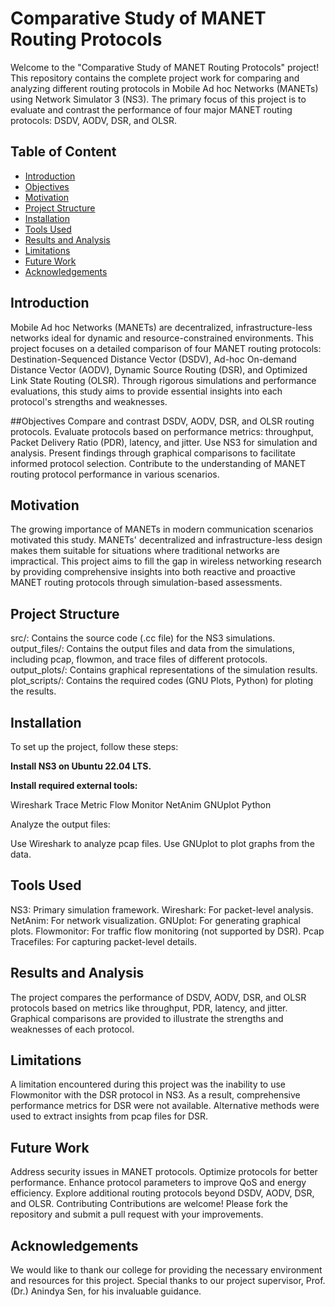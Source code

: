 # Comparative Study of MANET Routing Protocols
Welcome to the "Comparative Study of MANET Routing Protocols" project! This repository contains the complete project work for comparing and analyzing different routing protocols in Mobile Ad hoc Networks (MANETs) using Network Simulator 3 (NS3). The primary focus of this project is to evaluate and contrast the performance of four major MANET routing protocols: DSDV, AODV, DSR, and OLSR.

## Table of Content
- [Introduction](#introduction)
- [Objectives](#objectives)
- [Motivation](#motivation)
- [Project Structure](#project-structure)
- [Installation](#installation)
- [Tools Used](#tools-used)
- [Results and Analysis](#results-and-analysis)
- [Limitations](#limitations)
- [Future Work](#future-work)
- [Acknowledgements](#acknowledgements)

## Introduction
Mobile Ad hoc Networks (MANETs) are decentralized, infrastructure-less networks ideal for dynamic and resource-constrained environments. This project focuses on a detailed comparison of four MANET routing protocols: Destination-Sequenced Distance Vector (DSDV), Ad-hoc On-demand Distance Vector (AODV), Dynamic Source Routing (DSR), and Optimized Link State Routing (OLSR). Through rigorous simulations and performance evaluations, this study aims to provide essential insights into each protocol's strengths and weaknesses.

##Objectives
Compare and contrast DSDV, AODV, DSR, and OLSR routing protocols.
Evaluate protocols based on performance metrics: throughput, Packet Delivery Ratio (PDR), latency, and jitter.
Use NS3 for simulation and analysis.
Present findings through graphical comparisons to facilitate informed protocol selection.
Contribute to the understanding of MANET routing protocol performance in various scenarios.

## Motivation
The growing importance of MANETs in modern communication scenarios motivated this study. MANETs' decentralized and infrastructure-less design makes them suitable for situations where traditional networks are impractical. This project aims to fill the gap in wireless networking research by providing comprehensive insights into both reactive and proactive MANET routing protocols through simulation-based assessments.

## Project Structure
src/: Contains the source code (.cc file) for the NS3 simulations.
output_files/: Contains the output files and data from the simulations, including pcap, flowmon, and trace files of different protocols.
output_plots/: Contains graphical representations of the simulation results.
plot_scripts/: Contains the required codes (GNU Plots, Python) for ploting the results.

## Installation
To set up the project, follow these steps:

**Install NS3 on Ubuntu 22.04 LTS.**

**Install required external tools:**

Wireshark
Trace Metric
Flow Monitor
NetAnim
GNUplot
Python

Analyze the output files:

Use Wireshark to analyze pcap files.
Use GNUplot to plot graphs from the data.

## Tools Used
NS3: Primary simulation framework.
Wireshark: For packet-level analysis.
NetAnim: For network visualization.
GNUplot: For generating graphical plots.
Flowmonitor: For traffic flow monitoring (not supported by DSR).
Pcap Tracefiles: For capturing packet-level details.

## Results and Analysis
The project compares the performance of DSDV, AODV, DSR, and OLSR protocols based on metrics like throughput, PDR, latency, and jitter. Graphical comparisons are provided to illustrate the strengths and weaknesses of each protocol.

## Limitations
A limitation encountered during this project was the inability to use Flowmonitor with the DSR protocol in NS3. As a result, comprehensive performance metrics for DSR were not available. Alternative methods were used to extract insights from pcap files for DSR.

## Future Work
Address security issues in MANET protocols.
Optimize protocols for better performance.
Enhance protocol parameters to improve QoS and energy efficiency.
Explore additional routing protocols beyond DSDV, AODV, DSR, and OLSR.
Contributing
Contributions are welcome! Please fork the repository and submit a pull request with your improvements.

## Acknowledgements
We would like to thank our college for providing the necessary environment and resources for this project. Special thanks to our project supervisor, Prof. (Dr.) Anindya Sen, for his invaluable guidance.
